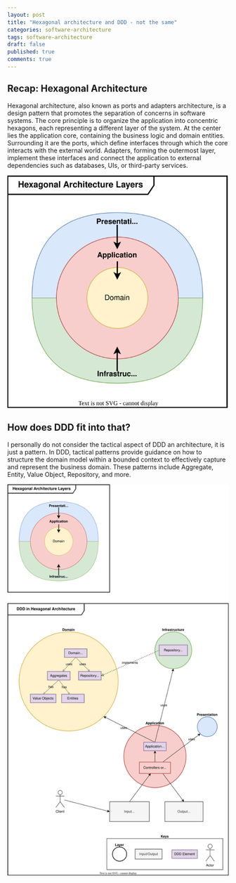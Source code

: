 ```yaml
---
layout: post
title: "Hexagonal architecture and DDD - not the same"
categories: software-architecture
tags: software-architecture
draft: false
published: true
comments: true
---
```



## Recap: Hexagonal Architecture

Hexagonal architecture, also known as ports and adapters architecture, is a design pattern that promotes the separation of concerns in software systems. The core principle is to organize the application into concentric hexagons, each representing a different layer of the system. At the center lies the application core, containing the business logic and domain entities. Surrounding it are the ports, which define interfaces through which the core interacts with the external world. Adapters, forming the outermost layer, implement these interfaces and connect the application to external dependencies such as databases, UIs, or third-party services.

![Hexagonal Architecture Diagram](/assets/diagrams/Hexagonal-Architecture.svg)

## How does DDD fit into that?

I personally do not consider the tactical aspect of DDD an architecture, it is just a pattern. In DDD, tactical patterns provide guidance on how to structure the domain model within a bounded context to effectively capture and represent the business domain. These patterns include Aggregate, Entity, Value Object, Repository, and more.

![DDD in the Hexagonal Architecture Diagram](/assets/diagrams/DDD-Hexagonal-Architecture.svg)
